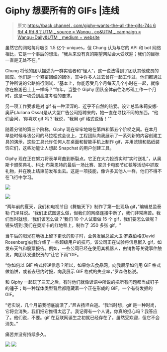 # Giphy 想要所有的 GIFs |连线

> 原文:[https://back channel . com/giphy-wants-the-all-the-gifs-74c 6 fbf 4 ffd 8？UTM _ source = Wanqu . co&UTM _ campaign = Wanqu+Daily&UTM _ medium = website](https://backchannel.com/giphy-wants-all-the-gifs-74c6fbf4ffd8?utm_source=wanqu.co&utm_campaign=Wanqu+Daily&utm_medium=website)

虽然它的网站每月吸引 1.5 亿个 uniques，但 Chung 认为与它的 API 和 bot 网络相比，它是一个事后的想法。“我从来没有真的期望网站会大受欢迎；我们的目标一直是无处不在。”

Chung 将他的团队描述为一群实验者和“怪人”，这一说法得到了团队其他成员的回应。他们是一个紧密团结的团体，其中许多人过去曾在一起工作过，他们都通过了钟所说的公路旅行测试，“基本上，你能忍受几个月每天几个小时在一起，就像你在旅游巴士上一样吗？”每年，当整个 Giphy 团队全体前往洛杉矶工作一个月时，这是一项受到高度考验的要求。

另一项工作要求是对 gif 有一种深深的、近乎不自然的热爱。设计总监朱莉安娜·奥萨(Juliana Ossa)是从大型广告公司招聘来的，她一直在寻找不同的东西。“他们会问，‘你喜欢 gif 吗？’我说，“我用 gif 格式说话！”"

随着分销的第三个阶梯，Giphy 现在牢牢地站在第四和第五个阶梯之间。在本月早些时候与该公司的马拉松式会议上，工程团队向我展示了一系列新的内容创建工具的演示，这些工具允许任何人在桌面和智能手机上制作 gif，并用滤镜和贴纸装饰它们，这些功能让人想起 Snapchat 的用户创建工具。

Giphy 现在正在努力将表单弯曲到断裂点。它正在大力投资实时“实时送礼”，从奥斯卡颁奖典礼、科比·布莱恩特的最后一场比赛、翠贝卡电影节红毯等活动中抓取礼物，并在晚上结束前发布出去。这是一项技能，像许多其他人一样，他们不得不在飞行中学习。

![](../Images/9491ffb79339c5917dc1904cc541d304.png)

![](../Images/cae55387de693d43d30ebff2065d74d9.png)

“两年前的夏天，我们和电视节目《舞魅天下》制作了第一批现场 gif，”编辑总监泰勒·门泽耳说。“我们正试图这么做，但我们的网络连接中断了，我们非常痛苦。我们当时就想，‘我们该怎么做？’我们 10 个人试着做 15 个 gif，我们要怎么做呢？镜头切到:我们在奥斯卡的红地毯上，制作了 350 多张 gif。"

当午后的阳光在地板上留下更长的影子时，业务发展总监大卫·罗森伯格(David Rosenberg)向我介绍了一些超级用户的技巧，该公司正在试验将信息嵌入 gif，如发布天气和股票报告。例如，一些公司已经在使用其机器人，由销售等关键事件触发，向团队发送祝贺的“让它下雨”GIF。

“你如何以 GIF 格式传递信息？所以，如果你去食品网，向我展示如何用 GIF 格式做馅饼，或者去纽约时报，向我展示 GIF 格式的失业率，”罗森伯格说。

和 Giphy 一起玩了三天之后，有时他们就像谚语中所说的把所有问题都当成钉子的锤子；每一种媒体类型背后都隐藏着一个正在形成的 GIF，一个有待发掘的 GIF。

“老实说，几个月前我彻底崩溃了，”尼古扬坦白道。“我当时想，gif 是一种时尚，它将会消失，我们把它推得太远了。我记得有一个人说，你真的担心吗？我答应了。他们说，不要。gif 在互联网诞生之初就已经存在了。虽然受欢迎，但它不会消失。”

痛苦并没有持续多久。

![](../Images/fbb56bd18c37d2870847a51d24bf541a.png) ![](../Images/0b557e3c78145a2f1dcc8241cb3ff7ec.png)